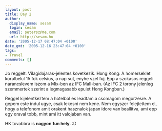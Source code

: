 ```yaml
---
layout: post
title: Day 2
author:
  display_name: sesam
  login: sesam
  email: petersz@me.com
  url: http://sesam.hu
date: '2005-12-17 08:47:04 +0100'
date_gmt: '2005-12-16 23:47:04 +0100'
tags:
- Travel
comments: []
---
```


Jo reggelt. Vilagidojaras-jelentes kovetkezik. Hong Kong: A homerseklet korulbelul 15 fok celsius, a nap sut, enyhe szel fuj. Epp a szokasos reggeli narancslevem iszom a Mix-ben az IFC Mall-ban. (Az IFC 2 torony jelenleg szemmertek szerint a legmagasabb epulet Hong Kongban.)

Reggel kijelentkeztem a hotelbol es leadtam a csomagom megorzesre. A gepem este indul ugye, csak lekesni nem kene. Nem egyszer felejtettem el, hogy a telefonom amit orakent hasznalok japan idore van beallitva, ami epp egy oraval tobb, mint ami itt valojaban van.

HK tovabbra is **nagyon fun hely**. :D
